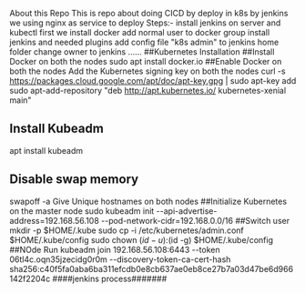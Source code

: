 About this Repo
This is repo about doing CICD by deploy in k8s by jenkins
we using nginx as service to deploy
Steps:-
install jenkins on server and kubectl
first we install docker 
add normal user to docker group
install jenkins and needed plugins
add config file "k8s admin" to jenkins home folder
change owner to jenkins
......
##Kubernetes Installation
##Install Docker on both the nodes
sudo apt install docker.io
##Enable Docker on both the nodes
Add the Kubernetes signing key on both the nodes
curl -s https://packages.cloud.google.com/apt/doc/apt-key.gpg | sudo apt-key add
sudo apt-add-repository "deb http://apt.kubernetes.io/ kubernetes-xenial main"
## Install Kubeadm
 apt install kubeadm
## Disable swap memory
swapoff -a
Give Unique hostnames on both nodes
##Initialize Kubernetes on the master node
sudo kubeadm init --api-advertise-address=192.168.56.108 --pod-network-cidr=192.168.0.0/16
##Switch user
mkdir -p $HOME/.kube
sudo cp -i /etc/kubernetes/admin.conf $HOME/.kube/config
sudo chown $(id -u):$(id -g) $HOME/.kube/config
##NOde Run
kubeadm join 192.168.56.108:6443 --token 06tl4c.oqn35jzecidg0r0m --discovery-token-ca-cert-hash sha256:c40f5fa0aba6ba311efcdb0e8cb637ae0eb8ce27b7a03d47be6d966142f2204c
####jenkins process#######




